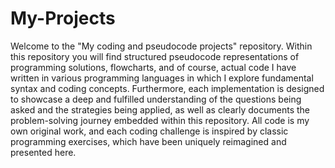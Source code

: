 # My-Projects

Welcome to the "My coding and pseudocode projects" repository. 
Within this repository you will find structured pseudocode representations of programming solutions, flowcharts, and of course, actual code I have written in various programming languages in which I explore fundamental syntax and coding concepts. 
Furthermore, each implementation is designed to showcase a deep and fulfilled understanding of the questions being asked and the strategies being applied, as well as clearly documents the problem-solving journey embedded within this repository. 
All code is my own original work, and each coding challenge is inspired by classic programming exercises, which have been uniquely reimagined and presented here.
